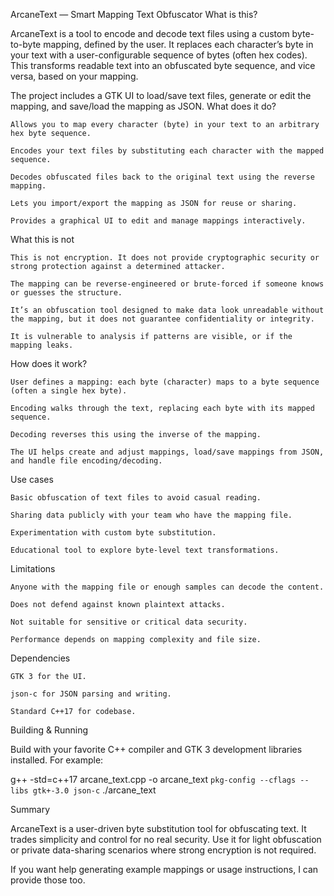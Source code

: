 ArcaneText — Smart Mapping Text Obfuscator
What is this?

ArcaneText is a tool to encode and decode text files using a custom byte-to-byte mapping, defined by the user. It replaces each character’s byte in your text with a user-configurable sequence of bytes (often hex codes). This transforms readable text into an obfuscated byte sequence, and vice versa, based on your mapping.

The project includes a GTK UI to load/save text files, generate or edit the mapping, and save/load the mapping as JSON.
What does it do?

    Allows you to map every character (byte) in your text to an arbitrary hex byte sequence.

    Encodes your text files by substituting each character with the mapped sequence.

    Decodes obfuscated files back to the original text using the reverse mapping.

    Lets you import/export the mapping as JSON for reuse or sharing.

    Provides a graphical UI to edit and manage mappings interactively.

What this is not

    This is not encryption. It does not provide cryptographic security or strong protection against a determined attacker.

    The mapping can be reverse-engineered or brute-forced if someone knows or guesses the structure.

    It’s an obfuscation tool designed to make data look unreadable without the mapping, but it does not guarantee confidentiality or integrity.

    It is vulnerable to analysis if patterns are visible, or if the mapping leaks.

How does it work?

    User defines a mapping: each byte (character) maps to a byte sequence (often a single hex byte).

    Encoding walks through the text, replacing each byte with its mapped sequence.

    Decoding reverses this using the inverse of the mapping.

    The UI helps create and adjust mappings, load/save mappings from JSON, and handle file encoding/decoding.

Use cases

    Basic obfuscation of text files to avoid casual reading.

    Sharing data publicly with your team who have the mapping file.

    Experimentation with custom byte substitution.

    Educational tool to explore byte-level text transformations.

Limitations

    Anyone with the mapping file or enough samples can decode the content.

    Does not defend against known plaintext attacks.

    Not suitable for sensitive or critical data security.

    Performance depends on mapping complexity and file size.

Dependencies

    GTK 3 for the UI.

    json-c for JSON parsing and writing.

    Standard C++17 for codebase.

Building & Running

Build with your favorite C++ compiler and GTK 3 development libraries installed. For example:

g++ -std=c++17 arcane_text.cpp -o arcane_text `pkg-config --cflags --libs gtk+-3.0 json-c`
./arcane_text

Summary

ArcaneText is a user-driven byte substitution tool for obfuscating text. It trades simplicity and control for no real security. Use it for light obfuscation or private data-sharing scenarios where strong encryption is not required.

If you want help generating example mappings or usage instructions, I can provide those too.
